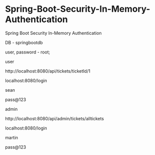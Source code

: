 # Spring-Boot-Security-In-Memory-Authentication

Spring Boot Security In-Memory Authentication


DB - springbootdb

user, password - root;

user

http://localhost:8080/api/tickets/ticketId/1

localhost:8080/login

sean

pass@123

admin

http://localhost:8080/api/admin/tickets/alltickets

localhost:8080/login

martin

pass@123

